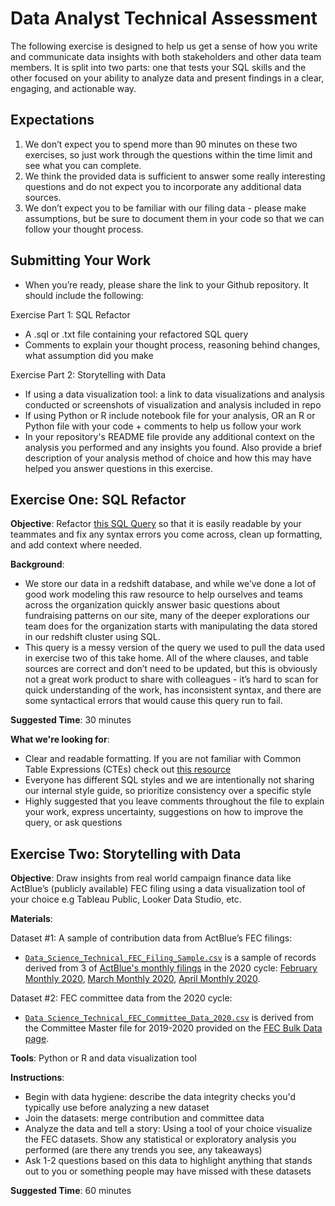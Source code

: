 # Data Analyst Technical Assessment

The following exercise is designed to help us get a sense of how you write and communicate data insights with both stakeholders and other data team members. It is split into two parts: one that tests your SQL skills and the other focused on your ability to analyze data and present findings in a clear, engaging, and actionable way. 

## Expectations

1. We don’t expect you to spend more than 90 minutes on these two exercises, so just work through the questions within the time limit and see what you can complete. 
2. We think the provided data is sufficient to answer some really interesting questions and do not expect you to incorporate any additional data sources. 
3. We don’t expect you to be familiar with our filing data - please make assumptions, but be sure to document them in your code so that we can follow your thought process.

## Submitting Your Work 
- When you’re ready, please share the link to your Github repository. It should include the following: 

Exercise Part 1: SQL Refactor

- A .sql or .txt file containing your refactored SQL query 
- Comments to explain your thought process, reasoning behind changes, what assumption did you make 

Exercise Part 2: Storytelling with Data

- If using a data visualization tool: a link to data visualizations and analysis conducted or screenshots of visualization and analysis included in repo 
- If using Python or R include notebook file for your analysis, OR an R or Python file with your code + comments to help us follow your work
- In your repository's README file provide any additional context on the analysis you performed and any insights you found. Also provide a brief description of your analysis method of choice and how this may have helped you answer questions in this exercise. 


## Exercise One: SQL Refactor
**Objective**: Refactor [this SQL Query](https://docs.google.com/document/d/17gBXAvGRIXUl9up7S794oHpLBQK6gIQw73u8eJSAB9M/edit?usp=sharing) so that it is easily readable by your teammates and fix any syntax errors you come across, clean up formatting, and add context where needed. 

**Background**: 
  - We store our data in a redshift database, and while we’ve done a lot of good work modeling this raw resource to help ourselves and teams across the organization quickly answer basic questions about fundraising patterns on our site, many of the deeper explorations our team does for the organization starts with manipulating the data stored in our redshift cluster using SQL. 
  - This query is a messy version of the query we used to pull the data used in exercise two of this take home. All of the where clauses, and table sources are correct and don’t need to be updated, but this is obviously not a great work product to share with colleagues - it’s hard to scan for quick understanding of the work, has inconsistent syntax, and there are some syntactical errors that would cause this query run to fail. 

**Suggested Time**: 30 minutes 

**What we're looking for**:
  - Clear and readable formatting. If you are not familiar with Common Table Expressions (CTEs) check out [this resource](https://learnsql.com/blog/what-is-common-table-expression/)
  - Everyone has different SQL styles and we are intentionally not sharing our internal style guide, so prioritize consistency over a specific style
  - Highly suggested that you leave comments throughout the file to explain your work, express uncertainty, suggestions on how to improve the query, or ask questions


## Exercise Two: Storytelling with Data 
**Objective**: Draw insights from real world campaign finance data like ActBlue’s (publicly available) FEC filing using a data visualization tool of your choice e.g Tableau Public, Looker Data Studio, etc. 


**Materials**:

Dataset #1: A sample of contribution data from ActBlue’s FEC filings:
  - [`Data_Science_Technical_FEC_Filing_Sample.csv`](https://drive.google.com/file/d/1mHS1k9xC1JKcjrjtqCGvrEj14YzuDsLn/view?usp=drive_link) is a sample of records derived from 3 of [ActBlue's monthly filings](https://www.fec.gov/data/committee/C00401224/?tab=filings&cycle=2020) in the 2020 cycle: [February Monthly 2020](https://docquery.fec.gov/cgi-bin/forms/C00401224/1385527/), [March Monthly 2020](https://docquery.fec.gov/cgi-bin/forms/C00401224/1391686/), [April Monthly 2020](https://docquery.fec.gov/cgi-bin/forms/C00401224/1402724/).
  
Dataset #2: FEC committee data from the 2020 cycle:
  - [`Data Science_Technical_FEC_Committee_Data_2020.csv`](https://drive.google.com/file/d/1oCMfdRZVSyFuhjIhtEMlq4a9upXbMDWp/view?usp=drive_link) is derived from the Committee Master file for 2019-2020 provided on the [FEC Bulk Data page](https://www.fec.gov/data/browse-data/?tab=bulk-data).


**Tools**:
Python or R and data visualization tool 


**Instructions**:

- Begin with data hygiene: describe the data integrity checks you'd typically use before analyzing a new dataset
- Join the datasets: merge contribution and committee data 
- Analyze the data and tell a story: Using a tool of your choice visualize the FEC datasets. Show any statistical or exploratory analysis you performed (are there any trends you see, any takeaways)
- Ask 1-2 questions based on this data to highlight anything that stands out to you or something people may have missed with these datasets

**Suggested Time**: 60 minutes 
